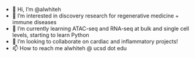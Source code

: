 - 👋 Hi, I’m @alwhiteh
- 👀 I’m interested in discovery research for regenerative medicine + immune diseases 
- 🌱 I’m currently learning ATAC-seq and RNA-seq at bulk and single cell levels, starting to learn Python
- 💞️ I’m looking to collaborate on cardiac and inflammatory projects!
- 📫 How to reach me alwhiteh @ ucsd dot edu

<!---
alwhiteh/alwhiteh is a ✨ special ✨ repository because its `README.md` (this file) appears on your GitHub profile.
You can click the Preview link to take a look at your changes.
--->
